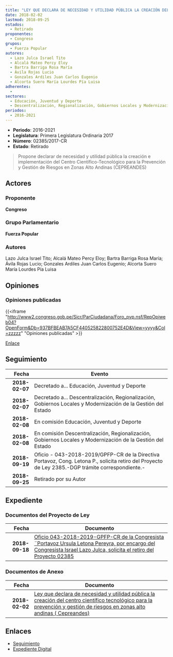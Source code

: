 ```yaml
---
title: "LEY QUE DECLARA DE NECESIDAD Y UTILIDAD PÚBLICA LA CREACIÓN DEL CENTRO CIENTÍFICO TECNOLÓGICO PARA LA PREVENCIÓN Y GESTIÓN DE RIESGOS EN ZONAS ALTO ANDINAS (CEPREANDES)"
date: 2018-02-02
lastmod: 2018-09-25
estados: 
  - Retirado
proponentes: 
  - Congreso
grupos: 
  - Fuerza Popular
autores: 
  - Lazo Julca Israel Tito
  - Alcalá Mateo Percy Eloy
  - Bartra Barriga Rosa María
  - Ávila Rojas Lucio
  - Gonzales Ardiles Juan Carlos Eugenio
  - Alcorta Suero María Lourdes Pía Luisa
adherentes: 
  - 
sectores: 
  - Educación, Juventud y Deporte
  - Descentralización, Regionalización, Gobiernos Locales y Modernización de la Gestión del Estado
periodos: 
  - 2016-2021
---
```


- **Periodo**: 2016-2021
- **Legislatura**: Primera Legislatura Ordinaria 2017
- **Número**: 02385/2017-CR
- **Estado**: Retirado

> Propone declarar de necesidad y utilidad pública la creación e implementación del Centro Científico-Tecnológico para la Prevención y Gestión de Riesgos en Zonas Alto Andinas (CEPREANDES)


## Actores

### Proponente

**Congreso**

### Grupo Parlamentario

**Fuerza Popular**

### Autores

Lazo Julca Israel Tito; Alcalá Mateo Percy Eloy; Bartra Barriga Rosa María; Ávila Rojas Lucio; Gonzales Ardiles Juan Carlos Eugenio; Alcorta Suero María Lourdes Pía Luisa


## Opiniones

### Opiniones publicadas

{{<iframe "http://www2.congreso.gob.pe/Sicr/ParCiudadana/Foro_pvp.nsf/RepOpiweb04?OpenForm&Db=937BFBEAB7A5CF440525822800752E4D&View=yyyy&Col=zzzzz" "Opiniones publicadas" >}}

[Enlace](http://www2.congreso.gob.pe/Sicr/ParCiudadana/Foro_pvp.nsf/RepOpiweb04?OpenForm&Db=937BFBEAB7A5CF440525822800752E4D&View=yyyy&Col=zzzzz)

## Seguimiento

| Fecha | Evento |
|------:|--------|
| **2018-02-07** | Decretado a... Educación, Juventud y Deporte|
| **2018-02-07** | Decretado a... Descentralización, Regionalización, Gobiernos Locales y Modernización de la Gestión del Estado|
| **2018-02-08** | En comisión Educación, Juventud y Deporte|
| **2018-02-08** | En comisión Descentralización, Regionalización, Gobiernos Locales y Modernización de la Gestión del Estado|
| **2018-09-19** | Oficio - 043-2018-2019/GPFP-CR de la Directiva Portavoz, Cong. Letona P., solicita retiro del Proyecto de Ley 2385.-DGP trámite correspondiente.-|
| **2018-09-25** | Retirado por su Autor|


## Expediente


### Documentos del Proyecto de Ley

| Fecha | Documento |
|------:|--------|
| **2018-09-18** | [Oficio 043-2018-2019-GPFP-CR de la Congresista ¨Portavoz Ursula Letona Pereyra, por encargo del Congresista Israel Lazo Julca, solicita el retiro del Proyecto 02385](http://www.leyes.congreso.gob.pe/Documentos/2016_2021/Oficios/Grupos_Parlamentarios/OFICIO-043-2018-2019-GPFP-CR.pdf) |

### Documentos de Anexo

| Fecha | Documento |
|------:|--------|
| **2018-02-02** | [Ley que declara de necesidad y utilidad pública la creación del centro científico tecnológico para la prevención y gestión de riesgos en zonas alto andinas ( Cepreandes)](http://www.leyes.congreso.gob.pe/Documentos/2016_2021/Proyectos_de_Ley_y_de_Resoluciones_Legislativas/PL0238520180202.pdf) |

## Enlaces 

- [Seguimiento](http://www2.congreso.gob.pe/Sicr/TraDocEstProc/CLProLey2016.nsf/f7fff46988ca05b1052578e100829cc7/94e102688d5f1439052582290004e14f?OpenDocument)
- [Expediente Digital](http://www2.congreso.gob.pe/Sicr/TraDocEstProc/CLProLey2016.nsf/f7fff46988ca05b1052578e100829cc7/94e102688d5f1439052582290004e14f?OpenDocument&Click=05257FB7005EB655.eb71d0cf91d8294e05256cdf006b5706/$Body/0.1C6C)
